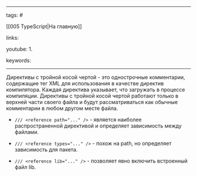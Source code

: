 ____

tags: #

[[005 TypeScript|На главную]]

links: 

youtube: 
1. 

keywords:

_____

Директивы с тройной косой чертой - это однострочные комментарии, содержащие тег XML для использования в качестве директив компилятора. Каждая директива указывает, что загружать в процессе компиляции. Директивы с тройной косой чертой работают только в верхней части своего файла и будут рассматриваться как обычные комментарии в любом другом месте файла.

- `/// <reference path="..." />` - является наиболее распространенной директивой и определяет зависимость между файлами.

- `/// <reference types="..." />` - похож на path, но определяет зависимость для пакета.

- `/// <reference lib="..." />` - позволяет явно включить встроенный файл lib.
